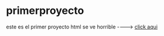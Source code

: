 # primerproyecto
este es el primer proyecto html
se ve horrible ----> [click aqui](http://htmlpreview.github.io/?https://github.com/lalopachenko/primerproyecto/blob/main/paps/index.html)
